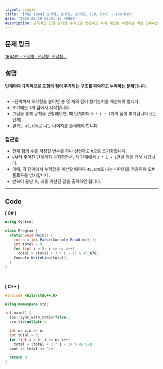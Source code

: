 ```yaml
---
layout: single
title: "[백준 1964] 오각형, 오각형, 오각형… (C#, C++) - soo:bak"
date: "2025-04-19 03:01:12 +0900"
description: 규칙적인 도형 증가를 수식으로 변환하고 누적 계산을 수행하는 백준 1964번 오각형 문제의 C# 및 C++ 풀이 및 해설
---
```


## 문제 링크
[1964번 - 오각형, 오각형, 오각형…](https://www.acmicpc.net/problem/1964)

## 설명
**단계마다 규칙적으로 도형의 점이 추가되는 구조를 파악하고 누적하는 문제**입니다.<br>
<br>

- `n`단계까지 오각형을 붙이면 총 몇 개의 점이 생기는지를 계산해야 합니다.<br>
- 초기에는 `1`개 점에서 시작합니다.<br>
- 그림을 통해 규칙을 관찰해보면, 매 단계마다 `3 * i + 1`개의 점이 추가됩니다 (`i`는 단계).<br>
- 결과는 `45,678`로 나눈 나머지를 출력해야 합니다.<br>

### 접근법
- 전체 점의 수를 저장할 변수를 하나 선언하고 `0`으로 초기화합니다.<br>
- `0`부터 주어진 단계까지 순회하면서, 각 단계에서 `3 * i + 1`만큼 점을 더해 나갑니다.<br>
- 이때, 각 단계에서 누적합을 계산할 때마다 `45,678`로 나눈 나머지를 적용하여 오버플로우를 방지합니다.<br>
- 반복이 끝난 후, 최종 계산된 값을 출력하면 됩니다.<br>

---

## Code
<b>[ C# ] </b>
<br>

```csharp
using System;

class Program {
  static void Main() {
    int n = int.Parse(Console.ReadLine());
    int total = 0;
    for (int i = 0; i <= n; i++)
      total = (total + 3 * i + 1) % 45_678;
    Console.WriteLine(total);
  }
}
```

<br><br>
<b>[ C++ ] </b>
<br>

```cpp
#include <bits/stdc++.h>

using namespace std;

int main() {
  ios::sync_with_stdio(false);
  cin.tie(nullptr);

  int n; cin >> n;
  int total = 0;
  for (int i = 0; i <= n; i++)
    total = (total + 3 * i + 1) % 45'678;
  cout << total << "\n";

  return 0;
}
```
